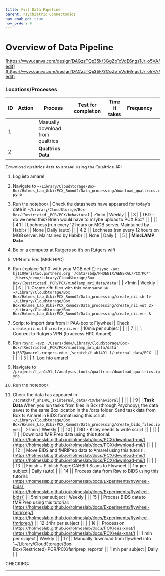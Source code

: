 ```yaml
---
title: Full Data Pipeline
parent: Psychiatric Connectomics
nav_enabled: true
nav_order: 6
---
```


# Overview of Data Pipeline

[https://www.canva.com/design/DAGzzTQp35k/3GgZoToVdE6ngsTJr_o5VA/edit](https://www.canva.com/design/DAGzzTQp35k/3GgZoToVdE6ngsTJr_o5VA/edit)

### Locations/Processes

| ID | Action | Process | Test for completion | Time it takes | Frequency |  |
| --- | --- | --- | --- | --- | --- | --- |
| 1 |  | Manually download from qualtrics |  |  |  |  |
| 2 |  | **Qualtrics Data**
Download qualtrics data to amarel using the Qualtrics API
1. Log into amarel
2. Navigate to `~/Library/CloudStorage/Box-Box/Holmes_Lab_Wiki/PCX_Round2/Data_processing/download_qualtrics.ipynb`
3. Run the notebook | Check the datasheets have  appeared for today’s date in `~/Library/CloudStorage/Box-Box/(Restricted)_PCR/PCX/behavioral` | >1min | Weekly |  |
| 3 |  | TBD - do we need this? Brien would have to maybe upload to PCX Box? |  |  |  |  |
| 4.1 |  | Lochness (run every 12 hours on MGB server. Maintained by Habib) |  | None | Daily (auto) |  |
| 4.2 |  | Lochness (run every 12 hours on MGB server. Maintained by Habib) |  | None | Daily |  |
| 5 |  | **MindLAMP Data**
1. Be on a computer at Rutgers so it’s on Rutgers wifi
2. VPN into Eris (MGB HPC)
3. Run (replace ‘kj110’ with your MGB netID)
`rsync -avz kj110@eristwo.partners.org:'/data/sbdp/PHOENIX/GENERAL/PCX/PC*' '/Users/demo/Library/CloudStorage/Box-Box/(Restricted)_PCR/PCX/mindlamp_mri_data/data'` |  | >1min | Weekly |  |
| 6 |  | 1. Create nifti files with this command
`sh ~/Library/CloudStorage/Box-Box/Holmes_Lab_Wiki/PCX_Round2/Data_processing/create_nii.sh 1> ~/Library/CloudStorage/Box-Box/Holmes_Lab_Wiki/PCX_Round2/Data_processing/create_nii.out 2> ~/Library/CloudStorage/Box-Box/Holmes_Lab_Wiki/PCX_Round2/Data_processing/create_nii.err &`

2. Script to import data from HIPAA-box to Flywheel | Check `create_nii.out` & `create_nii.err` | 10min per subject |  |  |
| 7 |  | 1. Connect to Rutgers VPN (to access HPC Amarel)
2. Run
`rsync -avz '/Users/demo/Library/CloudStorage/Box-Box/(Restricted)_PCR/PCX/mindlamp_mri_data/data' kj537@amarel.rutgers.edu:'/scratch/f_ah1491_1/internal_data/PCX'` |  |  |  |  |
| 8 |  | 1. Log into amarel
2. Navigate to `/projects/f_ah1491_1/analysis_tools/qualtrics/download_qualtrics.ipynb`
3. Run the notebook
4. Check the data has appeared in `/scratch/f_ah1491_1/internal_data/PCX/behavioral` |  |  |  |  |
| 9 |  | **Task Data**
When you run tasks from files in Box (through Psychopy), the data saves to the same Box location in the /data folder. Send task data from Box to Amarel in BIDS format using this script: `~/Library/CloudStorage/Box-Box/Holmes_Lab_Wiki/PCX_Round2/Data_processing/create_bids_files.ipynb` |  | >1min | Weekly |  |
| 10 |  | TBD - Kaley needs to write script |  |  |  |  |
| 11 |  | Download fMRIPrep data using this tutorial:
[https://holmeslab.github.io/holmeslab/docs/PCX/download-mri/](https://holmeslab.github.io/holmeslab/docs/PCX/download-mri/) |  |  |  |  |
| 12 |  | Move BIDS and fMRIPrep data to Amarel using this tutorial:
[https://holmeslab.github.io/holmeslab/docs/PCX/download-mri/](https://holmeslab.github.io/holmeslab/docs/PCX/download-mri/) |  |  |  |  |
| 13 |  | Finish + Publish Page: CAHBIR Scans to Flywheel |  | 1hr per subject | Daily (auto) |  |
| 14 |  | Process data from Raw to BIDS using this tutorial:
[https://holmeslab.github.io/holmeslab/docs/Experiments/flywheel-bids/](https://holmeslab.github.io/holmeslab/docs/Experiments/flywheel-bids/) |  | 5min per subject | Weekly |  |
| 15 |  | Process BIDS data to fMRIPrep using this tutorial: [https://holmeslab.github.io/holmeslab/docs/Experiments/flywheel-fmriprep/](https://holmeslab.github.io/holmeslab/docs/Experiments/flywheel-fmriprep/)
 |  | 12-24hr per subject |  |  |
| 16 |  | Process on [https://holmeslab.github.io/holmeslab/docs/PCX/eris-xnat/](https://holmeslab.github.io/holmeslab/docs/PCX/eris-xnat/)  |  | 1 min per subject | Weekly |  |
| 17 |  | Manually download from flywheel into '~/Library/CloudStorage/Box-Box/(Restricted)_PCR/PCX/fmriprep_reports’ |  | 1 min per subject | Daily |  |

CHECKING:

---
